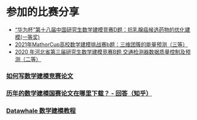 # 参加的比赛分享
- [“华为杯”第十八届中国研究生数学建模竞赛D题：抗乳腺癌候选药物的优化建模(一等奖)](https://zhuanlan.zhihu.com/p/446679947)
- [2021年MathorCup高校数学建模挑战赛b题：三维团簇的能量预测（三等）](https://zhuanlan.zhihu.com/p/376216855)
- [2020 年河北省第三届研究生数学建模竞赛B题 交通检测器数据质量控制及预测（二等）](https://zhuanlan.zhihu.com/p/361697617)
### [如何写数学建模竞赛论文](https://zhuanlan.zhihu.com/p/158130281)
### [历年的数学建模国赛论文在哪里下载？ - 回答（知乎）](https://www.zhihu.com/question/465598033/answer/1945754618)

### [Datawhale 数学建模教程](https://datawhalechina.github.io/intro-mathmodel/#/)

